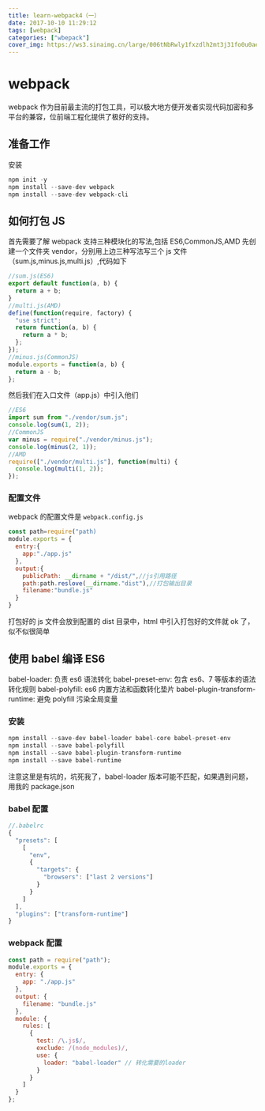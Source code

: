 ```yaml
---
title: learn-webpack4（一）
date: 2017-10-10 11:29:12
tags: [webpack]
categories: ["wbepack"]
cover_img: https://ws3.sinaimg.cn/large/006tNbRwly1fxzdlh2mt3j31fo0u0aer.jpg 
---
```


# webpack

webpack 作为目前最主流的打包工具，可以极大地方便开发者实现代码加密和多平台的兼容，位前端工程化提供了极好的支持。

## 准备工作

安装

```javascript
npm init -y
npm install --save-dev webpack
npm install --save-dev webpack-cli
```

## 如何打包 JS

首先需要了解 webpack 支持三种模块化的写法,包括 ES6,CommonJS,AMD
先创建一个文件夹 vendor，分别用上边三种写法写三个 js 文件（sum.js,minus.js,multi.js）,代码如下

<!--more-->

```javascript
//sum.js(ES6)
export default function(a, b) {
  return a + b;
}
//multi.js(AMD)
define(function(require, factory) {
  "use strict";
  return function(a, b) {
    return a * b;
  };
});
//minus.js(CommonJS)
module.exports = function(a, b) {
  return a - b;
};
```

然后我们在入口文件（app.js）中引入他们

```javascript
//ES6
import sum from "./vendor/sum.js";
console.log(sum(1, 2));
//CommonJS
var minus = require("./vendor/minus.js");
console.log(minus(2, 1));
//AMD
require(["./vendor/multi.js"], function(multi) {
  console.log(multi(1, 2));
});
```

### 配置文件

webpack 的配置文件是 `webpack.config.js`

```javascript
const path=require("path)
module.exports = {
  entry:{
    app:"./app.js"
  },
  output:{
    publicPath: __dirname + "/dist/",//js引用路径
    path:path.reslove(__dirname."dist"),//打包输出目录
    filename:"bundle.js"
  }
}
```

打包好的 js 文件会放到配置的 dist 目录中，html 中引入打包好的文件就 ok 了，似不似很简单

## 使用 babel 编译 ES6

babel-loader: 负责 es6 语法转化
babel-preset-env: 包含 es6、7 等版本的语法转化规则
babel-polyfill: es6 内置方法和函数转化垫片
babel-plugin-transform-runtime: 避免 polyfill 污染全局变量

### 安装

```javascript
npm install --save-dev babel-loader babel-core babel-preset-env
npm install --save babel-polyfill
npm install --save babel-plugin-transform-runtime
npm install --save babel-runtime
```

注意这里是有坑的，坑死我了，babel-loader 版本可能不匹配，如果遇到问题，用我的 package.json

### babel 配置

```javascript
//.babelrc
{
  "presets": [
    [
      "env",
      {
        "targets": {
          "browsers": ["last 2 versions"]
        }
      }
    ]
  ],
  "plugins": ["transform-runtime"]
}
```

### webpack 配置

```javascript
const path = require("path");
module.exports = {
  entry: {
    app: "./app.js"
  },
  output: {
    filename: "bundle.js"
  },
  module: {
    rules: [
      {
        test: /\.js$/,
        exclude: /(node_modules)/,
        use: {
          loader: "babel-loader" // 转化需要的loader
        }
      }
    ]
  }
};
```
